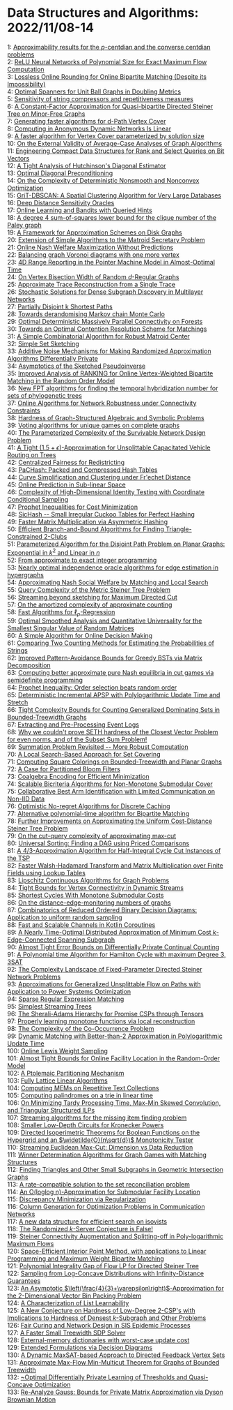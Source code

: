 # Data Structures and Algorithms: 2022/11/08-14  
1: [Approximability results for the $p$-centdian and the converse centdian  problems](https://doi.org/10.48550/arXiv.2011.00130)  
2: [ReLU Neural Networks of Polynomial Size for Exact Maximum Flow  Computation](https://doi.org/10.48550/arXiv.2102.06635)  
3: [Lossless Online Rounding for Online Bipartite Matching (Despite its  Impossibility)](https://doi.org/10.48550/arXiv.2106.04863)  
4: [Optimal Spanners for Unit Ball Graphs in Doubling Metrics](https://doi.org/10.48550/arXiv.2106.15234)  
5: [Sensitivity of string compressors and repetitiveness measures](https://doi.org/10.48550/arXiv.2107.08615)  
6: [A Constant-Factor Approximation for Quasi-bipartite Directed Steiner  Tree on Minor-Free Graphs](https://doi.org/10.48550/arXiv.2111.02572)  
7: [Generating faster algorithms for d-Path Vertex Cover](https://doi.org/10.48550/arXiv.2111.05896)  
8: [Computing in Anonymous Dynamic Networks Is Linear](https://doi.org/10.48550/arXiv.2204.02128)  
9: [A faster algorithm for Vertex Cover parameterized by solution size](https://doi.org/10.48550/arXiv.2205.08022)  
10: [On the External Validity of Average-Case Analyses of Graph Algorithms](https://doi.org/10.48550/arXiv.2205.15066)  
11: [Engineering Compact Data Structures for Rank and Select Queries on Bit  Vectors](https://doi.org/10.48550/arXiv.2206.01149)  
12: [A Tight Analysis of Hutchinson's Diagonal Estimator](https://doi.org/10.48550/arXiv.2208.03268)  
13: [Optimal Diagonal Preconditioning](https://doi.org/10.48550/arXiv.2209.00809)  
14: [On the Complexity of Deterministic Nonsmooth and Nonconvex Optimization](https://doi.org/10.48550/arXiv.2209.12463)  
15: [GriT-DBSCAN: A Spatial Clustering Algorithm for Very Large Databases](https://doi.org/10.48550/arXiv.2210.07580)  
16: [Deep Distance Sensitivity Oracles](https://doi.org/10.48550/arXiv.2211.02681)  
17: [Online Learning and Bandits with Queried Hints](https://doi.org/10.48550/arXiv.2211.02703)  
18: [A degree 4 sum-of-squares lower bound for the clique number of the Paley  graph](https://doi.org/10.48550/arXiv.2211.02713)  
19: [A Framework for Approximation Schemes on Disk Graphs](https://doi.org/10.48550/arXiv.2211.02717)  
20: [Extension of Simple Algorithms to the Matroid Secretary Problem](https://doi.org/10.48550/arXiv.2211.02755)  
21: [Online Nash Welfare Maximization Without Predictions](https://doi.org/10.48550/arXiv.2211.03077)  
22: [Balancing graph Voronoi diagrams with one more vertex](https://doi.org/10.48550/arXiv.2211.03146)  
23: [4D Range Reporting in the Pointer Machine Model in Almost-Optimal Time](https://doi.org/10.48550/arXiv.2211.03161)  
24: [On Vertex Bisection Width of Random $d$-Regular Graphs](https://doi.org/10.48550/arXiv.2211.03206)  
25: [Approximate Trace Reconstruction from a Single Trace](https://doi.org/10.48550/arXiv.2211.03292)  
26: [Stochastic Solutions for Dense Subgraph Discovery in Multilayer Networks](https://doi.org/10.48550/arXiv.2211.03306)  
27: [Partially Disjoint k Shortest Paths](https://doi.org/10.48550/arXiv.2211.03335)  
28: [Towards derandomising Markov chain Monte Carlo](https://doi.org/10.48550/arXiv.2211.03487)  
29: [Optimal Deterministic Massively Parallel Connectivity on Forests](https://doi.org/10.48550/arXiv.2211.03530)  
30: [Towards an Optimal Contention Resolution Scheme for Matchings](https://doi.org/10.48550/arXiv.2211.03599)  
31: [A Simple Combinatorial Algorithm for Robust Matroid Center](https://doi.org/10.48550/arXiv.2211.03601)  
32: [Simple Set Sketching](https://doi.org/10.48550/arXiv.2211.03683)  
33: [Additive Noise Mechanisms for Making Randomized Approximation Algorithms  Differentially Private](https://doi.org/10.48550/arXiv.2211.03695)  
34: [Asymptotics of the Sketched Pseudoinverse](https://doi.org/10.48550/arXiv.2211.03751)  
35: [Improved Analysis of RANKING for Online Vertex-Weighted Bipartite  Matching in the Random Order Model](https://doi.org/10.48550/arXiv.2007.12823)  
36: [New FPT algorithms for finding the temporal hybridization number for  sets of phylogenetic trees](https://doi.org/10.48550/arXiv.2007.13615)  
37: [Online Algorithms for Network Robustness under Connectivity Constraints](https://doi.org/10.48550/arXiv.2106.04037)  
38: [Hardness of Graph-Structured Algebraic and Symbolic Problems](https://doi.org/10.48550/arXiv.2109.12736)  
39: [Voting algorithms for unique games on complete graphs](https://doi.org/10.48550/arXiv.2110.11851)  
40: [The Parameterized Complexity of the Survivable Network Design Problem](https://doi.org/10.48550/arXiv.2111.02295)  
41: [A Tight $(1.5+\epsilon)$-Approximation for Unsplittable Capacitated  Vehicle Routing on Trees](https://doi.org/10.48550/arXiv.2202.05691)  
42: [Centralized Fairness for Redistricting](https://doi.org/10.48550/arXiv.2203.00872)  
43: [PaCHash: Packed and Compressed Hash Tables](https://doi.org/10.48550/arXiv.2205.04745)  
44: [Curve Simplification and Clustering under Fr\'echet Distance](https://doi.org/10.48550/arXiv.2207.07809)  
45: [Online Prediction in Sub-linear Space](https://doi.org/10.48550/arXiv.2207.07974)  
46: [Complexity of High-Dimensional Identity Testing with Coordinate  Conditional Sampling](https://doi.org/10.48550/arXiv.2207.09102)  
47: [Prophet Inequalities for Cost Minimization](https://doi.org/10.48550/arXiv.2209.07988)  
48: [SicHash -- Small Irregular Cuckoo Tables for Perfect Hashing](https://doi.org/10.48550/arXiv.2210.01560)  
49: [Faster Matrix Multiplication via Asymmetric Hashing](https://doi.org/10.48550/arXiv.2210.10173)  
50: [Efficient Branch-and-Bound Algorithms for Finding Triangle-Constrained  2-Clubs](https://doi.org/10.48550/arXiv.2211.01701)  
51: [Parameterized Algorithm for the Disjoint Path Problem on Planar Graphs:  Exponential in $k^2$ and Linear in $n$](https://doi.org/10.48550/arXiv.2211.03341)  
52: [From approximate to exact integer programming](https://doi.org/10.48550/arXiv.2211.03859)  
53: [Nearly optimal independence oracle algorithms for edge estimation in  hypergraphs](https://doi.org/10.48550/arXiv.2211.03874)  
54: [Approximating Nash Social Welfare by Matching and Local Search](https://doi.org/10.48550/arXiv.2211.03883)  
55: [Query Complexity of the Metric Steiner Tree Problem](https://doi.org/10.48550/arXiv.2211.03893)  
56: [Streaming beyond sketching for Maximum Directed Cut](https://doi.org/10.48550/arXiv.2211.03916)  
57: [On the amortized complexity of approximate counting](https://doi.org/10.48550/arXiv.2211.03917)  
58: [Fast Algorithms for $\ell_p$-Regression](https://doi.org/10.48550/arXiv.2211.03963)  
59: [Optimal Smoothed Analysis and Quantitative Universality for the Smallest  Singular Value of Random Matrices](https://doi.org/10.48550/arXiv.2211.03975)  
60: [A Simple Algorithm for Online Decision Making](https://doi.org/10.48550/arXiv.2211.03997)  
61: [Comparing Two Counting Methods for Estimating the Probabilities of  Strings](https://doi.org/10.48550/arXiv.2211.04024)  
62: [Improved Pattern-Avoidance Bounds for Greedy BSTs via Matrix  Decomposition](https://doi.org/10.48550/arXiv.2211.04112)  
63: [Computing better approximate pure Nash equilibria in cut games via  semidefinite programming](https://doi.org/10.48550/arXiv.2211.04117)  
64: [Prophet Inequality: Order selection beats random order](https://doi.org/10.48550/arXiv.2211.04145)  
65: [Deterministic Incremental APSP with Polylogarithmic Update Time and  Stretch](https://doi.org/10.48550/arXiv.2211.04217)  
66: [Tight Complexity Bounds for Counting Generalized Dominating Sets in  Bounded-Treewidth Graphs](https://doi.org/10.48550/arXiv.2211.04278)  
67: [Extracting and Pre-Processing Event Logs](https://doi.org/10.48550/arXiv.2211.04338)  
68: [Why we couldn't prove SETH hardness of the Closest Vector Problem for  even norms, and of the Subset Sum Problem!](https://doi.org/10.48550/arXiv.2211.04385)  
69: [Summation Problem Revisited -- More Robust Computation](https://doi.org/10.48550/arXiv.2211.04402)  
70: [A Local Search-Based Approach for Set Covering](https://doi.org/10.48550/arXiv.2211.04444)  
71: [Computing Square Colorings on Bounded-Treewidth and Planar Graphs](https://doi.org/10.48550/arXiv.2211.04458)  
72: [A Case for Partitioned Bloom Filters](https://doi.org/10.48550/arXiv.2009.11789)  
73: [Coalgebra Encoding for Efficient Minimization](https://doi.org/10.48550/arXiv.2102.12842)  
74: [Scalable Bicriteria Algorithms for Non-Monotone Submodular Cover](https://doi.org/10.48550/arXiv.2112.09985)  
75: [Collaborative Best Arm Identification with Limited Communication on  Non-IID Data](https://doi.org/10.48550/arXiv.2207.08015)  
76: [Optimistic No-regret Algorithms for Discrete Caching](https://doi.org/10.48550/arXiv.2208.06414)  
77: [Alternative polynomial-time algorithm for Bipartite Matching](https://doi.org/10.48550/arXiv.2211.00711)  
78: [Further Improvements on Approximating the Uniform Cost-Distance Steiner  Tree Problem](https://doi.org/10.48550/arXiv.2211.03830)  
79: [On the cut-query complexity of approximating max-cut](https://doi.org/10.48550/arXiv.2211.04506)  
80: [Universal Sorting: Finding a DAG using Priced Comparisons](https://doi.org/10.48550/arXiv.2211.04601)  
81: [A 4/3-Approximation Algorithm for Half-Integral Cycle Cut Instances of  the TSP](https://doi.org/10.48550/arXiv.2211.04639)  
82: [Faster Walsh-Hadamard Transform and Matrix Multiplication over Finite  Fields using Lookup Tables](https://doi.org/10.48550/arXiv.2211.04643)  
83: [Lipschitz Continuous Algorithms for Graph Problems](https://doi.org/10.48550/arXiv.2211.04674)  
84: [Tight Bounds for Vertex Connectivity in Dynamic Streams](https://doi.org/10.48550/arXiv.2211.04685)  
85: [Shortest Cycles With Monotone Submodular Costs](https://doi.org/10.48550/arXiv.2211.04797)  
86: [On the distance-edge-monitoring numbers of graphs](https://doi.org/10.48550/arXiv.2211.04920)  
87: [Combinatorics of Reduced Ordered Binary Decision Diagrams: Application  to uniform random sampling](https://doi.org/10.48550/arXiv.2211.04938)  
88: [Fast and Scalable Channels in Kotlin Coroutines](https://doi.org/10.48550/arXiv.2211.04986)  
89: [A Nearly Time-Optimal Distributed Approximation of Minimum Cost  $k$-Edge-Connected Spanning Subgraph](https://doi.org/10.48550/arXiv.2211.04994)  
90: [Almost Tight Error Bounds on Differentially Private Continual Counting](https://doi.org/10.48550/arXiv.2211.05006)  
91: [A Polynomial time Algorithm for Hamilton Cycle with maximum Degree 3,  3SAT](https://doi.org/10.48550/arXiv.1004.3702)  
92: [The Complexity Landscape of Fixed-Parameter Directed Steiner Network  Problems](https://doi.org/10.48550/arXiv.1707.06808)  
93: [Approximations for Generalized Unsplittable Flow on Paths with  Application to Power Systems Optimization](https://doi.org/10.48550/arXiv.1709.05876)  
94: [Sparse Regular Expression Matching](https://doi.org/10.48550/arXiv.1907.04752)  
95: [Simplest Streaming Trees](https://doi.org/10.48550/arXiv.2110.08483)  
96: [The Sherali-Adams Hierarchy for Promise CSPs through Tensors](https://doi.org/10.48550/arXiv.2203.02478)  
97: [Properly learning monotone functions via local reconstruction](https://doi.org/10.48550/arXiv.2204.11894)  
98: [The Complexity of the Co-Occurrence Problem](https://doi.org/10.48550/arXiv.2206.10383)  
99: [Dynamic Matching with Better-than-2 Approximation in Polylogarithmic  Update Time](https://doi.org/10.48550/arXiv.2207.07438)  
100: [Online Lewis Weight Sampling](https://doi.org/10.48550/arXiv.2207.08268)  
101: [Almost Tight Bounds for Online Facility Location in the Random-Order  Model](https://doi.org/10.48550/arXiv.2207.08783)  
102: [A Ptolemaic Partitioning Mechanism](https://doi.org/10.48550/arXiv.2208.09324)  
103: [Fully Lattice Linear Algorithms](https://doi.org/10.48550/arXiv.2209.14703)  
104: [Computing MEMs on Repetitive Text Collections](https://doi.org/10.48550/arXiv.2210.09914)  
105: [Computing palindromes on a trie in linear time](https://doi.org/10.48550/arXiv.2211.03995)  
106: [On Minimizing Tardy Processing Time, Max-Min Skewed Convolution, and  Triangular Structured ILPs](https://doi.org/10.48550/arXiv.2211.05053)  
107: [Streaming algorithms for the missing item finding problem](https://doi.org/10.48550/arXiv.2211.05170)  
108: [Smaller Low-Depth Circuits for Kronecker Powers](https://doi.org/10.48550/arXiv.2211.05217)  
109: [Directed Isoperimetric Theorems for Boolean Functions on the Hypergrid  and an $\widetilde{O}(n\sqrt{d})$ Monotonicity Tester](https://doi.org/10.48550/arXiv.2211.05281)  
110: [Streaming Euclidean Max-Cut: Dimension vs Data Reduction](https://doi.org/10.48550/arXiv.2211.05293)  
111: [Winner Determination Algorithms for Graph Games with Matching Structures](https://doi.org/10.48550/arXiv.2211.05307)  
112: [Finding Triangles and Other Small Subgraphs in Geometric Intersection  Graphs](https://doi.org/10.48550/arXiv.2211.05345)  
113: [A rate-compatible solution to the set reconciliation problem](https://doi.org/10.48550/arXiv.2211.05472)  
114: [An O(loglog n)-Approximation for Submodular Facility Location](https://doi.org/10.48550/arXiv.2211.05474)  
115: [Discrepancy Minimization via Regularization](https://doi.org/10.48550/arXiv.2211.05509)  
116: [Column Generation for Optimization Problems in Communication Networks](https://doi.org/10.48550/arXiv.2211.05547)  
117: [A new data structure for efficient search on isovists](https://doi.org/10.48550/arXiv.2211.05695)  
118: [The Randomized $k$-Server Conjecture is False!](https://doi.org/10.48550/arXiv.2211.05753)  
119: [Steiner Connectivity Augmentation and Splitting-off in Poly-logarithmic  Maximum Flows](https://doi.org/10.48550/arXiv.2211.05769)  
120: [Space-Efficient Interior Point Method, with applications to Linear  Programming and Maximum Weight Bipartite Matching](https://doi.org/10.48550/arXiv.2009.06106)  
121: [Polynomial Integrality Gap of Flow LP for Directed Steiner Tree](https://doi.org/10.48550/arXiv.2110.13350)  
122: [Sampling from Log-Concave Distributions with Infinity-Distance  Guarantees](https://doi.org/10.48550/arXiv.2111.04089)  
123: [An Asymptotic $\left(\frac{4}{3}+\varepsilon\right)$-Approximation for  the 2-Dimensional Vector Bin Packing Problem](https://doi.org/10.48550/arXiv.2205.12828)  
124: [A Characterization of List Learnability](https://doi.org/10.48550/arXiv.2211.04956)  
125: [A New Conjecture on Hardness of Low-Degree 2-CSP's with Implications to  Hardness of Densest $k$-Subgraph and Other Problems](https://doi.org/10.48550/arXiv.2211.05906)  
126: [Fair Curing and Network Design in SIS Epidemic Processes](https://doi.org/10.48550/arXiv.2211.06028)  
127: [A Faster Small Treewidth SDP Solver](https://doi.org/10.48550/arXiv.2211.06033)  
128: [External-memory dictionaries with worst-case update cost](https://doi.org/10.48550/arXiv.2211.06044)  
129: [Extended Formulations via Decision Diagrams](https://doi.org/10.48550/arXiv.2211.06065)  
130: [A Dynamic MaxSAT-based Approach to Directed Feedback Vertex Sets](https://doi.org/10.48550/arXiv.2211.06109)  
131: [Approximate Max-Flow Min-Multicut Theorem for Graphs of Bounded  Treewidth](https://doi.org/10.48550/arXiv.2211.06267)  
132: [\~Optimal Differentially Private Learning of Thresholds and  Quasi-Concave Optimization](https://doi.org/10.48550/arXiv.2211.06387)  
133: [Re-Analyze Gauss: Bounds for Private Matrix Approximation via Dyson  Brownian Motion](https://doi.org/10.48550/arXiv.2211.06418)  